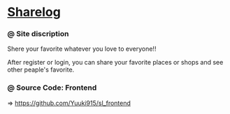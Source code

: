 # <a href="https://sharelog.pages.dev/">Sharelog</a>



### @ Site discription

Shere your favorite whatever you love to everyone!!

After register or login, you can share your favorite places or shops and see other peaple's favorite.



### @ Source Code: Frontend

=> https://github.com/Yuuki915/sl_frontend
